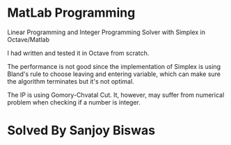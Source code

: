 MatLab Programming
============

Linear Programming and Integer Programming Solver with Simplex in Octave/Matlab

I had written and tested it in Octave from scratch.  

The performance is not good since the implementation of Simplex is using Bland's rule to choose leaving and entering variable, which can make sure the algorithm terminates but it's not optimal.


The IP is using Gomory-Chvatal Cut. It, however, may suffer from numerical problem when checking if a number is integer.

Solved By Sanjoy Biswas
==============================





